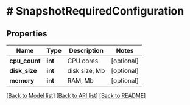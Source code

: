 # # SnapshotRequiredConfiguration

## Properties

Name | Type | Description | Notes
------------ | ------------- | ------------- | -------------
**cpu_count** | **int** | CPU cores | [optional]
**disk_size** | **int** | disk size, Mb | [optional]
**memory** | **int** | RAM, Mb | [optional]

[[Back to Model list]](../../README.md#models) [[Back to API list]](../../README.md#endpoints) [[Back to README]](../../README.md)

